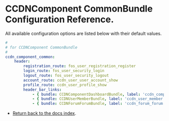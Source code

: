 CCDNComponent CommonBundle Configuration Reference.
===================================================

All available configuration options are listed below with their default values.

``` yml
#
# for CCDNComponent CommonBundle
#
ccdn_component_common:
    header:
        registration_route: fos_user_registration_register
        login_route: fos_user_security_login
        logout_route: fos_user_security_logout
        account_route: ccdn_user_user_account_show
        profile_route: ccdn_user_profile_show
        header_bar_links:
            - { bundle: CCDNComponentDashboardBundle, label: 'ccdn_component_dashboard.layout.header_links.dashboard', route: 'ccdn_component_dashboard_index' }
            - { bundle: CCDNUserMemberBundle, label: 'ccdn_user_member.layout.header_links.members', route: 'ccdn_user_member_index'}
            - { bundle: CCDNForumForumBundle, label: 'ccdn_forum_forum.layout.header_links.forum', route: ccdn_forum_forum_index }

```

- [Return back to the docs index](index.md).

